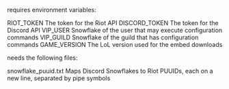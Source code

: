 requires environment variables:

RIOT_TOKEN              The token for the Riot API
DISCORD_TOKEN           The token for the Discord API
VIP_USER                Snowflake of the user that may execute configuration commands
VIP_GUILD               Snowflake of the guild that has configuration commands
GAME_VERSION            The LoL version used for the embed downloads

needs the following files:

snowflake_puuid.txt     Maps Discord Snowflakes to Riot PUUIDs, each on a new line, separated by pipe symbols